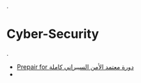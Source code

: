 .

# Cyber-Security


.


- [ Prepair for دورة معتمد الأمن السيبراني كاملة](https://www.youtube.com/watch?v=WiYuS9ft78I)
- 
